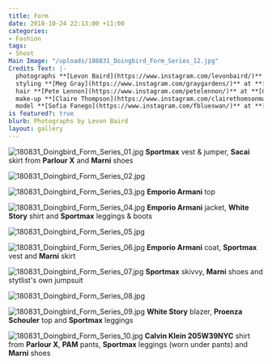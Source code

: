 ```yaml
---
title: Form
date: 2018-10-24 22:13:00 +11:00
categories:
- Fashion
tags:
- Shoot
Main Image: "/uploads/180831_Doingbird_Form_Series_12.jpg"
Credits Text: |-
  photographs **[Levon Baird](https://www.instagram.com/levonbaird/)** at **[Company1](https://www.instagram.com/company1agency/)**
  styling **[Meg Gray](https://www.instagram.com/graygardens/)** at **[The Artist Group](https://www.instagram.com/theartistgroup/)**
  hair **[Pete Lennon](https://www.instagram.com/petelennon/)** at **[Company1](https://www.instagram.com/company1agency/)**
  make-up **[Claire Thompson](https://www.instagram.com/clairethomsonmakeup/)** at **[Company1](https://www.instagram.com/company1agency/)**
  model **[Sofia Fanego](https://www.instagram.com/fblueswan/)** at **[Kult](https://www.instagram.com/kultaustralia/)**
is featured?: true
blurb: Photographs by Levon Baird
layout: gallery
---
```


![180831_Doingbird_Form_Series_01.jpg](/uploads/180831_Doingbird_Form_Series_01.jpg)
**Sportmax** vest & jumper, **Sacai** skirt from **Parlour X** and **Marni** shoes

![180831_Doingbird_Form_Series_02.jpg](/uploads/180831_Doingbird_Form_Series_02.jpg)

![180831_Doingbird_Form_Series_03.jpg](/uploads/180831_Doingbird_Form_Series_03.jpg)
**Emporio Armani** top

![180831_Doingbird_Form_Series_04.jpg](/uploads/180831_Doingbird_Form_Series_04.jpg)
**Emporio Armani** jacket, **White Story** shirt and **Sportmax** leggings & boots

![180831_Doingbird_Form_Series_05.jpg](/uploads/180831_Doingbird_Form_Series_05.jpg)

![180831_Doingbird_Form_Series_06.jpg](/uploads/180831_Doingbird_Form_Series_06.jpg)
**Emporio Armani** coat, **Sportmax** vest and **Marni** skirt

![180831_Doingbird_Form_Series_07.jpg](/uploads/180831_Doingbird_Form_Series_07.jpg)
**Sportmax** skivvy, **Marni** shoes and stytlist's own jumpsuit

![180831_Doingbird_Form_Series_08.jpg](/uploads/180831_Doingbird_Form_Series_08.jpg)

![180831_Doingbird_Form_Series_09.jpg](/uploads/180831_Doingbird_Form_Series_09.jpg)
**White Story** blazer, **Proenza Schouler** top and **Sportmax** leggings

![180831_Doingbird_Form_Series_10.jpg](/uploads/180831_Doingbird_Form_Series_10.jpg)
**Calvin Klein 205W39NYC** shirt from **Parlour X**, **PAM** pants, **Sportmax** leggings (worn under pants) and **Marni** shoes

